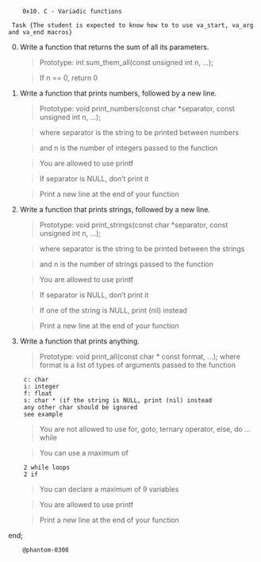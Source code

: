 		0x10. C - Variadic functions

     Task {The student is expected to know how to to use va_start, va_arg and va_end macros}

0. Write a function that returns the sum of all its parameters.
	>Prototype: int sum_them_all(const unsigned int n, ...);

	>If n == 0, return 0

1. Write a function that prints numbers, followed by a new line.
	>Prototype: void print_numbers(const char *separator, const unsigned int n, ...);

	>where separator is the string to be printed between numbers

	>and n is the number of integers passed to the function

	>You are allowed to use printf

	>If separator is NULL, don’t print it

	>Print a new line at the end of your function

2. Write a function that prints strings, followed by a new line.
	>Prototype: void print_strings(const char *separator, const unsigned int n, ...);

	>where separator is the string to be printed between the strings

	>and n is the number of strings passed to the function

	>You are allowed to use printf

	>If separator is NULL, don’t print it

	>If one of the string is NULL, print (nil) instead

	>Print a new line at the end of your function

3. Write a function that prints anything.
	>Prototype: void print_all(const char * const format, ...);
	>where format is a list of types of arguments passed to the function
	
		c: char
		i: integer
		f: float
		s: char * (if the string is NULL, print (nil) instead
		any other char should be ignored
		see example

	>You are not allowed to use for, goto, ternary operator, else, do ... while

	>You can use a maximum of

		2 while loops
		2 if

	>You can declare a maximum of 9 variables

	>You are allowed to use printf

	>Print a new line at the end of your function

end; 

		@phantom-0308
